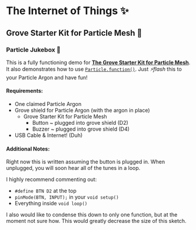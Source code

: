 # The Internet of Things ✨

## Grove Starter Kit for Particle Mesh 🌱

### Particle Jukebox 🎹

This is a fully functioning demo for **[The Grove Starter Kit for Particle Mesh](https://store.particle.io/products/grove-starter-kit)**. It also demonstrates how to use [`Particle.function()`](https://docs.particle.io/reference/device-os/firmware/photon/#cloud-functions). Just *⚡️flash* this to your Particle Argon and have fun! 
    
#### Requirements:

- One claimed Particle Argon
- Grove shield for Particle Argon (with the argon in place)
    - Grove Starter Kit for Particle Mesh
        - Button ~ plugged into grove shield (D2)
        - Buzzer ~ plugged into grove shield (D4)
- USB Cable & Internet! (Duh)

#### Additional Notes:

Right now this is written assuming the button is plugged in. When unplugged, you will soon hear all of the tunes in a loop.
    
I highly recommend commenting out:
- `#define BTN D2` at the top
- `pinMode(BTN, INPUT);` in your `void setup()`
- Everything inside `void loop()`

I also would like to condense this down to only one function, but at the moment not sure how. This would greatly decrease the size of this sketch.
